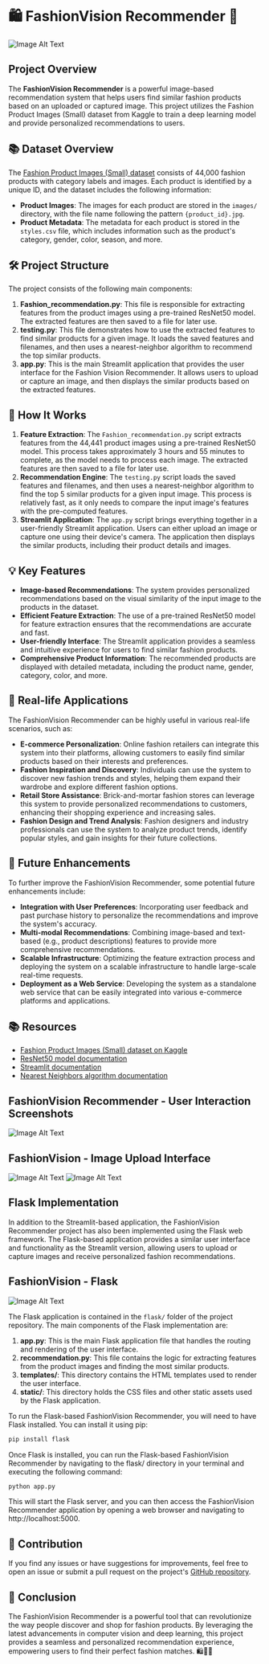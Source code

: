 # 🛍️ FashionVision Recommender 📸
![Image Alt Text](https://github.com/Keyrun1227/FashionVision-Recommender/blob/main/cam1.png)

## Project Overview
The **FashionVision Recommender** is a powerful image-based recommendation system that helps users find similar fashion products based on an uploaded or captured image. This project utilizes the Fashion Product Images (Small) dataset from Kaggle to train a deep learning model and provide personalized recommendations to users.

## 📚 Dataset Overview
The [Fashion Product Images (Small) dataset](https://www.kaggle.com/datasets/paramaggarwal/fashion-product-images-small) consists of 44,000 fashion products with category labels and images. Each product is identified by a unique ID, and the dataset includes the following information:

- **Product Images**: The images for each product are stored in the `images/` directory, with the file name following the pattern `{product_id}.jpg`.
- **Product Metadata**: The metadata for each product is stored in the `styles.csv` file, which includes information such as the product's category, gender, color, season, and more.

## 🛠️ Project Structure
The project consists of the following main components:

1. **Fashion_recommendation.py**: This file is responsible for extracting features from the product images using a pre-trained ResNet50 model. The extracted features are then saved to a file for later use.
2. **testing.py**: This file demonstrates how to use the extracted features to find similar products for a given image. It loads the saved features and filenames, and then uses a nearest-neighbor algorithm to recommend the top similar products.
3. **app.py**: This is the main Streamlit application that provides the user interface for the Fashion Vision Recommender. It allows users to upload or capture an image, and then displays the similar products based on the extracted features.

## 🚀 How It Works
1. **Feature Extraction**: The `Fashion_recommendation.py` script extracts features from the 44,441 product images using a pre-trained ResNet50 model. This process takes approximately 3 hours and 55 minutes to complete, as the model needs to process each image. The extracted features are then saved to a file for later use.
2. **Recommendation Engine**: The `testing.py` script loads the saved features and filenames, and then uses a nearest-neighbor algorithm to find the top 5 similar products for a given input image. This process is relatively fast, as it only needs to compare the input image's features with the pre-computed features.
3. **Streamlit Application**: The `app.py` script brings everything together in a user-friendly Streamlit application. Users can either upload an image or capture one using their device's camera. The application then displays the similar products, including their product details and images.

## 💡 Key Features
- **Image-based Recommendations**: The system provides personalized recommendations based on the visual similarity of the input image to the products in the dataset.
- **Efficient Feature Extraction**: The use of a pre-trained ResNet50 model for feature extraction ensures that the recommendations are accurate and fast.
- **User-friendly Interface**: The Streamlit application provides a seamless and intuitive experience for users to find similar fashion products.
- **Comprehensive Product Information**: The recommended products are displayed with detailed metadata, including the product name, gender, category, color, and more.

## 🌟 Real-life Applications
The FashionVision Recommender can be highly useful in various real-life scenarios, such as:

- **E-commerce Personalization**: Online fashion retailers can integrate this system into their platforms, allowing customers to easily find similar products based on their interests and preferences.
- **Fashion Inspiration and Discovery**: Individuals can use the system to discover new fashion trends and styles, helping them expand their wardrobe and explore different fashion options.
- **Retail Store Assistance**: Brick-and-mortar fashion stores can leverage this system to provide personalized recommendations to customers, enhancing their shopping experience and increasing sales.
- **Fashion Design and Trend Analysis**: Fashion designers and industry professionals can use the system to analyze product trends, identify popular styles, and gain insights for their future collections.

## 🤖 Future Enhancements
To further improve the FashionVision Recommender, some potential future enhancements include:

- **Integration with User Preferences**: Incorporating user feedback and past purchase history to personalize the recommendations and improve the system's accuracy.
- **Multi-modal Recommendations**: Combining image-based and text-based (e.g., product descriptions) features to provide more comprehensive recommendations.
- **Scalable Infrastructure**: Optimizing the feature extraction process and deploying the system on a scalable infrastructure to handle large-scale real-time requests.
- **Deployment as a Web Service**: Developing the system as a standalone web service that can be easily integrated into various e-commerce platforms and applications.

## 📚 Resources
- [Fashion Product Images (Small) dataset on Kaggle](https://www.kaggle.com/datasets/paramaggarwal/fashion-product-images-small)
- [ResNet50 model documentation](https://keras.io/api/applications/resnet/#resnet50-function)
- [Streamlit documentation](https://docs.streamlit.io/)
- [Nearest Neighbors algorithm documentation](https://scikit-learn.org/stable/modules/generated/sklearn.neighbors.NearestNeighbors.html)

## FashionVision Recommender - User Interaction Screenshots
![Image Alt Text](https://github.com/Keyrun1227/FashionVision-Recommender/blob/main/cam2.png)

## FashionVision - Image Upload Interface
![Image Alt Text](https://github.com/Keyrun1227/FashionVision-Recommender/blob/main/up1.png)
![Image Alt Text](https://github.com/Keyrun1227/FashionVision-Recommender/blob/main/up2.png)

## Flask Implementation
In addition to the Streamlit-based application, the FashionVision Recommender project has also been implemented using the Flask web framework. The Flask-based application provides a similar user interface and functionality as the Streamlit version, allowing users to upload or capture images and receive personalized fashion recommendations.

## FashionVision - Flask
![Image Alt Text](https://github.com/Keyrun1227/FashionVision-Recommender/blob/main/flask.png)

The Flask application is contained in the `flask/` folder of the project repository. The main components of the Flask implementation are:

1. **app.py**: This is the main Flask application file that handles the routing and rendering of the user interface.
2. **recommendation.py**: This file contains the logic for extracting features from the product images and finding the most similar products.
3. **templates/**: This directory contains the HTML templates used to render the user interface.
4. **static/**: This directory holds the CSS files and other static assets used by the Flask application.

To run the Flask-based FashionVision Recommender, you will need to have Flask installed. You can install it using pip:

```bash
pip install flask
```
Once Flask is installed, you can run the Flask-based FashionVision Recommender by navigating to the flask/ directory in your terminal and executing the following command:
```bash
python app.py
```
This will start the Flask server, and you can then access the FashionVision Recommender application by opening a web browser and navigating to http://localhost:5000.

## 🤝 Contribution
If you find any issues or have suggestions for improvements, feel free to open an issue or submit a pull request on the project's [GitHub repository](https://github.com/Keyrun1227/FashionVision-Recommender).

## 🎉 Conclusion
The FashionVision Recommender is a powerful tool that can revolutionize the way people discover and shop for fashion products. By leveraging the latest advancements in computer vision and deep learning, this project provides a seamless and personalized recommendation experience, empowering users to find their perfect fashion matches. 🛍️👗👔
